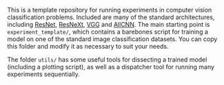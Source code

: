 This is a template repository for running experiments in computer vision classification problems.
Included are many of the standard architectures, including [ResNet](https://arxiv.org/abs/1512.03385), [ResNeXt](https://arxiv.org/abs/1611.05431), [VGG](https://arxiv.org/abs/1409.1556)
and [AllCNN](https://arxiv.org/pdf/1412.6806.pdf).
The main starting point is `experiment_template/`,  which contains a barebones script for training a model
on one of the standard image classification datasets. You can copy this folder and modify it as necessary to suit your needs.

The folder `utils/` has some useful tools for dissecting a trained model (including a plotting script), as
well as a dispatcher tool for running many experiments sequentially.
